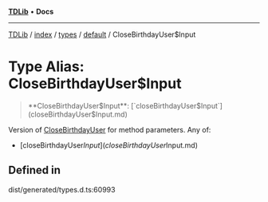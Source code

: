 [**TDLib**](../../../../../../README.md) • **Docs**

***

[TDLib](../../../../../../modules.md) / [index](../../../../../README.md) / [types](../../../README.md) / [default](../README.md) / CloseBirthdayUser$Input

# Type Alias: CloseBirthdayUser$Input

> **CloseBirthdayUser$Input**: [`closeBirthdayUser$Input`](closeBirthdayUser$Input.md)

Version of [CloseBirthdayUser](CloseBirthdayUser-1.md) for method parameters.
Any of:
- [closeBirthdayUser$Input](closeBirthdayUser$Input.md)

## Defined in

dist/generated/types.d.ts:60993
